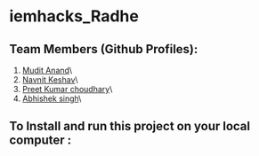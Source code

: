 # iemhacks_Radhe

## Team Members (Github Profiles): 
1. [Mudit Anand](https://github.com/Habebi)\
2. [Navnit Keshav](https://github.com/navnit29)\
3. [Preet Kumar choudhary](https://github.com/PreetKumarChoudhary)\
4. [Abhishek singh](https://github.com/singhabhishek12)\

## To Install and run this project on your local computer :
